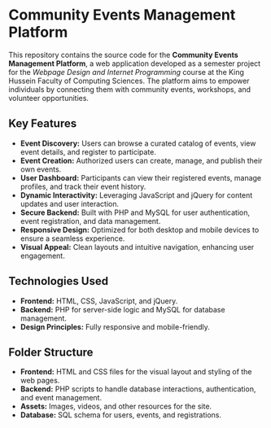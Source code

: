 # Community Events Management Platform

This repository contains the source code for the **Community Events Management Platform**, a web application developed as a semester project for the *Webpage Design and Internet Programming* course at the King Hussein Faculty of Computing Sciences. The platform aims to empower individuals by connecting them with community events, workshops, and volunteer opportunities.

## Key Features
- **Event Discovery:** Users can browse a curated catalog of events, view event details, and register to participate.
- **Event Creation:** Authorized users can create, manage, and publish their own events.
- **User Dashboard:** Participants can view their registered events, manage profiles, and track their event history.
- **Dynamic Interactivity:** Leveraging JavaScript and jQuery for content updates and user interaction.
- **Secure Backend:** Built with PHP and MySQL for user authentication, event registration, and data management.
- **Responsive Design:** Optimized for both desktop and mobile devices to ensure a seamless experience.
- **Visual Appeal:** Clean layouts and intuitive navigation, enhancing user engagement.

## Technologies Used
- **Frontend:** HTML, CSS, JavaScript, and jQuery.
- **Backend:** PHP for server-side logic and MySQL for database management.
- **Design Principles:** Fully responsive and mobile-friendly.

## Folder Structure
- **Frontend:** HTML and CSS files for the visual layout and styling of the web pages.
- **Backend:** PHP scripts to handle database interactions, authentication, and event management.
- **Assets:** Images, videos, and other resources for the site.
- **Database:** SQL schema for users, events, and registrations.

